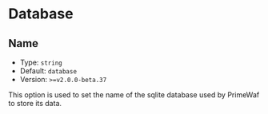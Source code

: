 # Database

## Name
- Type: `string`
- Default: `database`
- Version: `>=v2.0.0-beta.37`

This option is used to set the name of the sqlite database used by PrimeWaf to store its data.
